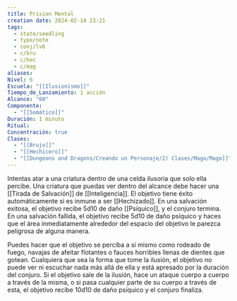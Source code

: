 ```yaml
---
title: Prision Mental
creation date: 2024-02-14 23:21
tags:
  - state/seedling
  - type/note
  - conj/lv6
  - c/bru
  - c/hec
  - c/mag
aliases: 
Nivel: 6
Escuela: "[[Ilusionismo]]"
Tiempo_de_Lanzamiento: 1 acción
Alcance: "60"
Componente:
  - "[[Somático]]"
Duración: 1 minuto
Ritual: 
Concentración: true
Clases:
  - "[[Brujo]]"
  - "[[Hechicero]]"
  - "[[Dungeons and Dragons/Creando un Personaje/2) Clases/Mago/Mago]]"
---
```

Intentas atar a una criatura dentro de una celda ilusoria que solo ella percibe. Una criatura que puedas ver dentro del alcance debe hacer una [[Tirada de Salvación]] de [[Inteligencia]]. El objetivo tiene éxito automáticamente si es inmune a ser [[Hechizado]]. En una salvación exitosa, el objetivo recibe 5d10 de daño [[Psíquico]], y el conjuro termina. En una salvación fallida, el objetivo recibe 5d10 de daño psíquico y haces que el área inmediatamente alrededor del espacio del objetivo le parezca peligrosa de alguna manera. 

Puedes hacer que el objetivo se perciba a sí mismo como rodeado de fuego, navajas de afeitar flotantes o fauces horribles llenas de dientes que gotean. Cualquiera que sea la forma que tome la ilusión, el objetivo no puede ver ni escuchar nada más allá de ella y está apresado por la duración del conjuro. Si el objetivo sale de la ilusión, hace un ataque cuerpo a cuerpo a través de la misma, o si pasa cualquier parte de su cuerpo a través de esta, el objetivo recibe 10d10 de daño psíquico y el conjuro finaliza.